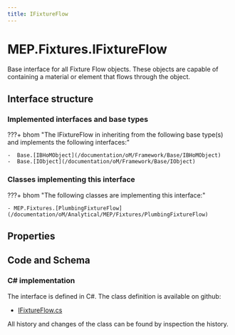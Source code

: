 ```yaml
---
title: IFixtureFlow
---
```


# MEP.Fixtures.IFixtureFlow

Base interface for all Fixture Flow objects. These objects are capable of containing a material or element that flows through the object.

## Interface structure

### Implemented interfaces and base types

???+ bhom "The IFixtureFlow in inheriting from the following base type(s) and implements the following interfaces:"

    -  Base.[IBHoMObject](/documentation/oM/Framework/Base/IBHoMObject)
    -  Base.[IObject](/documentation/oM/Framework/Base/IObject)


### Classes implementing this interface

???+ bhom "The following classes are implementing this interface:"

    - MEP.Fixtures.[PlumbingFixtureFlow](/documentation/oM/Analytical/MEP/Fixtures/PlumbingFixtureFlow)


## Properties

## Code and Schema

### C# implementation

The interface is defined in C#. The class definition is available on github:

- [IFixtureFlow.cs](https://github.com/BHoM/BHoM/blob/develop/MEP_oM/Fixtures\IFixtureFlow.cs)

All history and changes of the class can be found by inspection the history.
